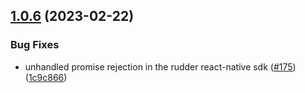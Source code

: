## [1.0.6](https://github.com/rudderlabs/rudder-sdk-react-native/compare/rudder-integration-appcenter-react-native@1.0.5...rudder-integration-appcenter-react-native@1.0.6) (2023-02-22)


### Bug Fixes

* unhandled promise rejection in the rudder react-native sdk ([#175](https://github.com/rudderlabs/rudder-sdk-react-native/issues/175)) ([1c9c866](https://github.com/rudderlabs/rudder-sdk-react-native/commit/1c9c866dfd59ef751075ccbcbece36efd891d50b))

